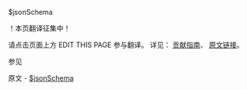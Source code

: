  $jsonSchema

 ！本页翻译征集中！

请点击页面上方 EDIT THIS PAGE 参与翻译。
详见：
[贡献指南]( https://github.com/whaleal/MongoDB-Manual-zh/blob/master/CONTRIBUTING.md )、
[原文链接](  https://docs.mongodb.com/manual/reference/operator/query/jsonSchema/  )。

 参见

原文 - [$jsonSchema]( https://docs.mongodb.com/manual/reference/operator/query/jsonSchema/ )


